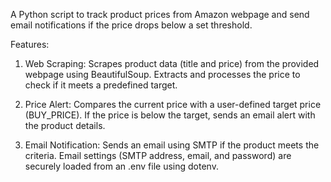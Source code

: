 A Python script to track product prices from Amazon webpage and send email notifications if the price drops below a set threshold.

Features:
1) Web Scraping:
Scrapes product data (title and price) from the provided webpage using BeautifulSoup.
Extracts and processes the price to check if it meets a predefined target.

2) Price Alert:
Compares the current price with a user-defined target price (BUY_PRICE).
If the price is below the target, sends an email alert with the product details.

3) Email Notification:
Sends an email using SMTP if the product meets the criteria.
Email settings (SMTP address, email, and password) are securely loaded from an .env file using dotenv.
